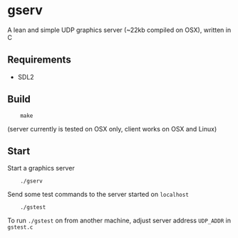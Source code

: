 # gserv
A lean and simple UDP graphics server (~22kb compiled on OSX), written in C

## Requirements

* SDL2

## Build

```
    make
```    

(server currently is tested on OSX only, client works on OSX and Linux)

## Start

Start a graphics server
```
    ./gserv
```    

Send some test commands to the server started on `localhost`
```
    ./gstest
```    

To run `./gstest` on from another machine, adjust server address `UDP_ADDR` in `gstest.c`

